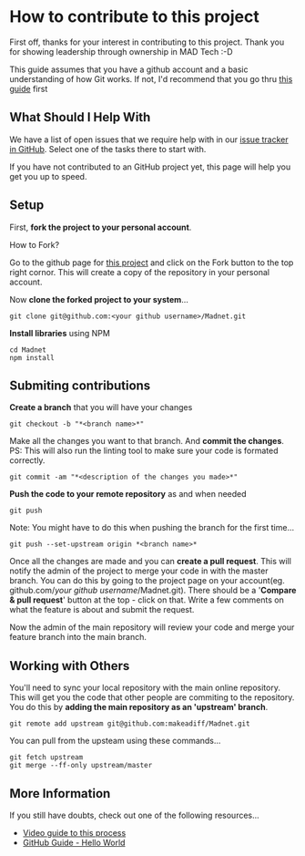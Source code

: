 # How to contribute to this project

First off, thanks for your interest in contributing to this project. Thank you for showing leadership through ownership in MAD Tech :-D

This guide assumes that you have a github account and a basic understanding of how Git works. If not, I'd recommend that you go thru [this guide](https://kbroman.org/github_tutorial/) first

## What Should I Help With

We have a list of open issues that we require help with in our [issue tracker in GitHub](https://github.com/makeadiff/Madnet/issues). Select one of the tasks there to start with. 

If you have not contributed to an GitHub project yet, this page will help you get you up to speed.

## Setup

First, **fork the project to your personal account**. 

How to Fork?

Go to the github page for [this project](https://github.com/makeadiff/Madnet) and click on the Fork button to the top right cornor. This will create a copy of the repository in your personal account.

Now **clone the forked project to your system**...

```
git clone git@github.com:<your github username>/Madnet.git
```

**Install libraries** using NPM

```
cd Madnet
npm install
```

## Submiting contributions

**Create a branch** that you will have your changes

```
git checkout -b "*<branch name>*"
```

Make all the changes you want to that branch. And **commit the changes**. PS: This will also run the linting tool to make sure your code is formated correctly.

```
git commit -am "*<description of the changes you made>*"
```

**Push the code to your remote repository** as and when needed

```
git push
```

Note: You might have to do this when pushing the branch for the first time...

```
git push --set-upstream origin *<branch name>*
```

Once all the changes are made and you can **create a pull request**. This will notify the admin of the project to merge your code in with the master branch. You can do this by going to the project page on your account(eg. github.com/*your github username*/Madnet.git). There should be a '**Compare & pull request**' button at the top - click on that. Write a few comments on what the feature is about and submit the request.

Now the admin of the main repository will review your code and merge your feature branch into the main branch.

## Working with Others 

You'll need to sync your local repository with the main online repository. This will get you the code that other people are commiting to the repository. You do this by **adding the main repository as an 'upstream' branch**.

```
git remote add upstream git@github.com:makeadiff/Madnet.git
```

You can pull from the upsteam using these commands...

```
git fetch upstream
git merge --ff-only upstream/master
```

## More Information

If you still have doubts, check out one of the following resources...

- [Video guide to this process](https://www.youtube.com/watch?v=8UguQzmswC4)
- [GitHub Guide - Hello World](https://guides.github.com/activities/hello-world/)
